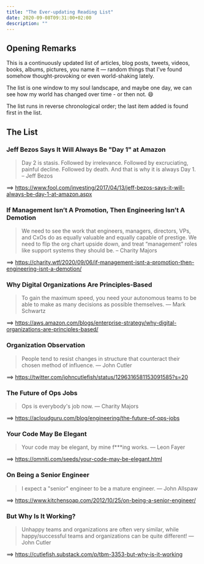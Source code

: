 ```yaml
---
title: "The Ever-updating Reading List"
date: 2020-09-08T09:31:00+02:00
description: ""
---
```


## Opening Remarks

This is a continuously updated list of articles, blog posts, tweets, videos, books, albums, pictures, you name it — random things that I've found somehow thought-provoking or even world-shaking lately.

The list is one window to my soul landscape, and maybe one day, we can see how my world has changed over time - or then not. 😄

The list runs in reverse chronological order; the last item added is found first in the list.

## The List

### Jeff Bezos Says It Will Always Be "Day 1" at Amazon

> Day 2 is stasis. Followed by irrelevance. Followed by excruciating, painful decline. Followed by death. And that is why it is always Day 1. – Jeff Bezos

⟹ https://www.fool.com/investing/2017/04/13/jeff-bezos-says-it-will-always-be-day-1-at-amazon.aspx

### If Management Isn’t A Promotion, Then Engineering Isn’t A Demotion

> We need to see the work that engineers, managers, directors, VPs, and CxOs do as equally valuable and equally capable of prestige. We need to flip the org chart upside down, and treat “management” roles like support systems they should be. – Charity Majors

⟹ https://charity.wtf/2020/09/06/if-management-isnt-a-promotion-then-engineering-isnt-a-demotion/

### Why Digital Organizations Are Principles-Based

> To gain the maximum speed, you need your autonomous teams to be able to make as many decisions as possible themselves. ― Mark Schwartz

⟹ https://aws.amazon.com/blogs/enterprise-strategy/why-digital-organizations-are-principles-based/

### Organization Observation

> People tend to resist changes in structure that counteract their chosen method of influence. ― John Cutler

⟹ https://twitter.com/johncutlefish/status/1296316581153091585?s=20

### The Future of Ops Jobs

> Ops is everybody's job now. ― Charity Majors

⟹ https://acloudguru.com/blog/engineering/the-future-of-ops-jobs

### Your Code May Be Elegant

> Your code may be elegant, by mine f\*\*\*ing works. ― Leon Fayer

⟹ https://omniti.com/seeds/your-code-may-be-elegant.html

### On Being a Senior Engineer

> I expect a "senior" engineer to be a mature engineer. ― John Allspaw

⟹ https://www.kitchensoap.com/2012/10/25/on-being-a-senior-engineer/

### But Why Is It Working?

> Unhappy teams and organizations are often very similar, while happy/successful teams and organizations can be quite different! ― John Cutler

⟹ https://cutlefish.substack.com/p/tbm-3353-but-why-is-it-working
